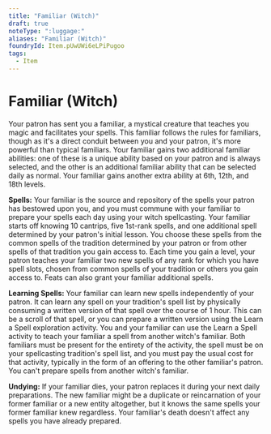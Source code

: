 ```yaml
---
title: "Familiar (Witch)"
draft: true
noteType: ":luggage:"
aliases: "Familiar (Witch)"
foundryId: Item.pUwUWi6eLPiPugoo
tags:
  - Item
---
```


# Familiar (Witch)

Your patron has sent you a familiar, a mystical creature that teaches you magic and facilitates your spells. This familiar follows the rules for familiars, though as it's a direct conduit between you and your patron, it's more powerful than typical familiars. Your familiar gains two additional familiar abilities: one of these is a unique ability based on your patron and is always selected, and the other is an additional familiar ability that can be selected daily as normal. Your familiar gains another extra ability at 6th, 12th, and 18th levels.

**Spells:** Your familiar is the source and repository of the spells your patron has bestowed upon you, and you must commune with your familiar to prepare your spells each day using your witch spellcasting. Your familiar starts off knowing 10 cantrips, five 1st-rank spells, and one additional spell determined by your patron's initial lesson. You choose these spells from the common spells of the tradition determined by your patron or from other spells of that tradition you gain access to. Each time you gain a level, your patron teaches your familiar two new spells of any rank for which you have spell slots, chosen from common spells of your tradition or others you gain access to. Feats can also grant your familiar additional spells.

**Learning Spells:** Your familiar can learn new spells independently of your patron. It can learn any spell on your tradition's spell list by physically consuming a written version of that spell over the course of 1 hour. This can be a scroll of that spell, or you can prepare a written version using the Learn a Spell exploration activity. You and your familiar can use the Learn a Spell activity to teach your familiar a spell from another witch's familiar. Both familiars must be present for the entirety of the activity, the spell must be on your spellcasting tradition's spell list, and you must pay the usual cost for that activity, typically in the form of an offering to the other familiar's patron. You can't prepare spells from another witch's familiar.

**Undying:** If your familiar dies, your patron replaces it during your next daily preparations. The new familiar might be a duplicate or reincarnation of your former familiar or a new entity altogether, but it knows the same spells your former familiar knew regardless. Your familiar's death doesn't affect any spells you have already prepared.
